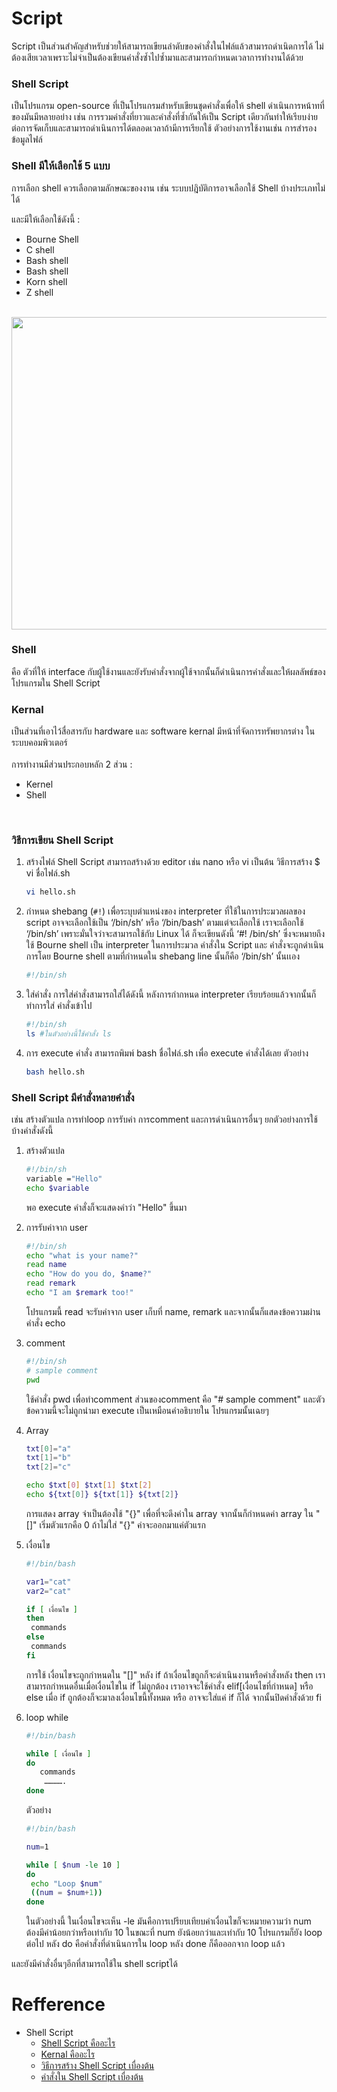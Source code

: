 # Script

Script เป็นส่วนสำคัญสำหรับช่วยให้สามารถเขียนลำดับของคำสั่งในไฟล์แล้วสามารถดำเนิดการได้ ไม่ต้องเสียเวลาเพราะไม่จำเป็นต้องเขียนคำสั่งซ้ำไปซ้ำมาและสามารถกำหนดเวลาการทำงานได้ด้วย


### Shell Script

  เป็นโปรแกรม open-source ที่เป็นโปรแกรมสำหรับเขียนชุดคำสั่งเพื่อให้ shell ดำเนินการหน้าทที่ของมันมีหลายอย่าง เช่น การรวมคำสั่งที่ยาวและคำสั่งที่ซ้ำกันให้เป็น Script เดียวกันทำให้เรียบง่ายต่อการจัดเก็บและสามารถดำเนินการได้ตลอดเวลาถ้ามีการเรียกใช้ ตัวอย่างการใช้งานเช่น การสํารองข้อมูลไฟล์

### Shell มีให้เลือกใช้ 5 แบบ

  การเลือก shell ควรเลือกตามลักษณะของงาน เช่น ระบบปฎิบัติการอาจเลือกใช้ Shell บ้างประเภทไม่ได้
   <br>
   
   และมีให้เลือกใช้ดังนี้ :
   <br>
   
   - Bourne Shell
   - C shell
   - Bash shell
   - Bash shell
   - Korn shell
   - Z shell
   <br>

  <img src='https://i0.wp.com/saixiii.com/wp-content/uploads/2017/05/shell-kernel.png?resize=768%2C555&ssl=1' width='720' height='500'>

### Shell

  คือ ตัวที่ให้ interface กับผู้ใช้งานและยังรับคำสั่งจากผู้ใช้จากนั้นก็ดำเนินการคำสั่งและให้ผลลัพธ์ของโปรแกรมใน Shell Script

### Kernal

  เป็นส่วนที่เอาไว้สื่อสารกับ hardware และ software kernal มีหน้าที่จัดการทรัพยากรต่าง ในระบบคอมพิวเตอร์
    <br>  
    การทำงานมีส่วนประกอบหลัก 2 ส่วน :
    <br>
   
   - Kernel
   - Shell
   <br>

### วิธีการเขียน Shell Script

  1. สร้างไฟล์ Shell Script สามารถสร้างด้วย editor เช่น nano หรือ vi เป็นต้น วิธีการสร้าง $ vi ชื่อไฟล์.sh
      <br>
      
      ```bash
      vi hello.sh
      ```
  2. กำหนด shebang (`#!`) เพื่อระบุบตำแหน่งของ interpreter ที่ใช้ในการประมวลผลของ script อาจจะเลือกใช้เป็น ‘/bin/sh’ หรือ ‘/bin/bash’ ตามแต่จะเลือกใช้ เราจะเลือกใช้ ‘/bin/sh’ เพราะมั่นใจว่าจะสามารถใช้กับ Linux ได้ ก็จะเขียนดังนี้ ‘#! /bin/sh’ ซึ่งจะหมายถึงใช้ Bourne shell เป็น interpreter ในการประมวล คำสั่งใน Script และ คำสั่งจะถูกดำเนินการโดย Bourne shell ตามที่กำหนดใน shebang line นั้นก็คือ ‘/bin/sh’ นั้นเเอง
      <br>
      
      ```bash
      #!/bin/sh
      ```
  3. ใส่คำสั่ง การใส่คำสั่งสามารถใส่ได้ดังนี้ หลังการกำกหนด interpreter เรียบร้อยแล้วจากนั้นก็ทำการใส่ คำสั่งเข้าไป
      <br>
      
      ```bash
      #!/bin/sh
      ls #ในตัวอย่างนี้ใช้คำสั่ง ls
      ```
  4. การ execute คำสั่ง สามารถพิมพ์ bash ชื่อไฟล์.sh เพื่อ execute คำสั่งได้เลย ตัวอย่าง
      <br>
      
      ```bash
      bash hello.sh
      ```

### Shell Script มีคำสั่งหลายคำสั่ง

  เช่น สร้างตัวแปล การทำloop การรับค่า การcomment และการดำเนินการอื่นๆ ยกตัวอย่างการใช้บ้างคำสั่งดังนี้

  1. สร้างตัวแปล
      <br>
      
      ```bash
      #!/bin/sh
      variable ="Hello"
      echo $variable
      ```
      พอ execute คำสั่งก็จะแสดงคำว่า "Hello" ขึ้นมา

  2. การรับค่าจาก user
      <br>
      
      ```bash
      #!/bin/sh
      echo "what is your name?"
      read name
      echo "How do you do, $name?"
      read remark
      echo "I am $remark too!"
      ```
      โปรแกรมนี้ read จะรับค่าจาก user เก็บที่ name, remark และจากนั้นก็แสดงข้อความผ่านคำสั่ง echo

  3. comment
      <br>
      
      ```bash
      #!/bin/sh
      # sample comment
      pwd
      ```
      ใช้คำสั่ง pwd เพื่อทำcomment ส่วนของcomment คือ "# sample comment" และตัวข้อความนี้จะไม่ถูกนำมา execute เป็นเหมือนคำอธิบายใน โปรแกรมนั้นเฉยๆ

  4. Array
     <br>
      
      ```bash
      txt[0]="a"
      txt[1]="b"
      txt[2]="c"
      
      echo $txt[0] $txt[1] $txt[2]
      echo ${txt[0]} ${txt[1]} ${txt[2]}
      ```
      การแสดง array จำเป็นต้องใช้ "{}" เพื่อที่จะดึงค่าใน array จากนั้นก็กำหนดค่า array ใน "[]" เริ่มตัวแรกคือ 0 ถ้าไม่ใส่ "{}" ค่าจะออกมาแค่ตัวแรก

  5. เงื่อนไข
     <br>
      
      ```bash
      #!/bin/bash

      var1="cat"
      var2="cat"
      
      if [ เงื่อนไข ]
      then
       commands
      else
       commands
      fi
      ```
      การใช้ เงื่อนไขจะถูกกำหนดใน "[]" หลัง if ถ้าเงื่อนไขถูกก็จะดำเนินงานหรือคำสั่งหลัง then เราสามารถกำหนดอื่นเมื่อเงื่อนไขใน if ไม่ถูกต้อง เราอาจจะใช้คำสั่ง elif[เงื่อนไขที่กำหนด] หรือ else เมื่อ if ถูกต้องก็จะมาลงเงื่อนไขนี้ทั้งหมด หรือ อาจจะใส่แค่ if ก็ได้ จากนั้นปิดคำสั่งด้วย fi

  5. loop while
     <br>
      
      ```bash
      #!/bin/bash

      while [ เงื่อนไข ]
      do
         commands
          ………….
      done
      ```
      ตัวอย่าง
      <br>
      
      ```bash
      #!/bin/bash

      num=1

      while [ $num -le 10 ]
      do
       echo "Loop $num"
       ((num = $num+1))
      done
      ```
      ในตัวอย่างนี้ ในเงื่อนไขจะเห็น -le มันคือการเปรียบเทียบค่าเงื่อนไขก็จะหมายความว่า num ต้องมีค่าน้อยกว่าหรือเท่ากับ 10 ในขณะที่ num ยังน้อยกว่าและเท่ากับ 10 โปรแกรมก็ยัง loop ต่อไป หลัง do คือคำสั่งที่ดำเนินการใน loop หลัง done ก็คือออกจาก loop แล้ว 
 
และยังมีคำสั่งอื่นๆอีกที่สามารถใช้ใน shell scriptได้

# Refference

- Shell Script
  - [Shell Script คืออะไร](https://www.coursera.org/articles/what-is-shell-scripting)
  - [Kernal คืออะไร](https://www.geeksforgeeks.org/introduction-linux-shell-shell-scripting/)
  - [วิธีการสร้าง Shell Script เบื่องต้น](https://www.guru99.com/introduction-to-shell-scripting.html)
  - [คำสั่งใน Shell Script เบื่องต้น](https://saixiii.com/basic-shell-script/)
